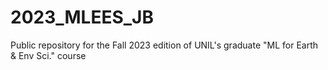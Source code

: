 # 2023_MLEES_JB
Public repository for the Fall 2023 edition of UNIL's graduate "ML for Earth &amp; Env Sci." course
